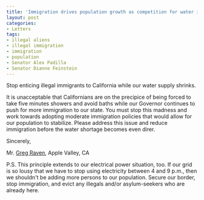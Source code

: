 ```yaml
---
title: 'Immigration drives population growth as competition for water increases in California'
layout: post
categories:
- Letters
tags:
- illegal aliens
- illegal immigration
- immigration
- population
- Senator Alex Padilla
- Senator Dianne Feinstein
---
```


Stop enticing illegal immigrants to California while our water supply shrinks.

It is unacceptable that Californians are on the precipice of being forced to take five minutes showers and avoid baths while our Governor continues to push for more immigration to our state. You must stop this madness and work towards adopting moderate immigration policies that would allow for our population to stabilize. Please address this issue and reduce immigration before the water shortage becomes even direr.

Sincerely,

Mr. [Greg Raven](https://www.gregraven.org), Apple Valley, CA

P.S. This principle extends to our electrical power situation, too. If our grid is so lousy that we have to stop using electricity between 4 and 9 p.m., then we shouldn't be adding more persons to our population. Secure our border, stop immigration, and evict any illegals and/or asylum-seekers who are already here.